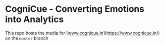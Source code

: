 # CogniCue - Converting Emotions into Analytics

This repo hosts the media for [www.cognicue.in](https://www.cognicue.in/) on the `master` branch
